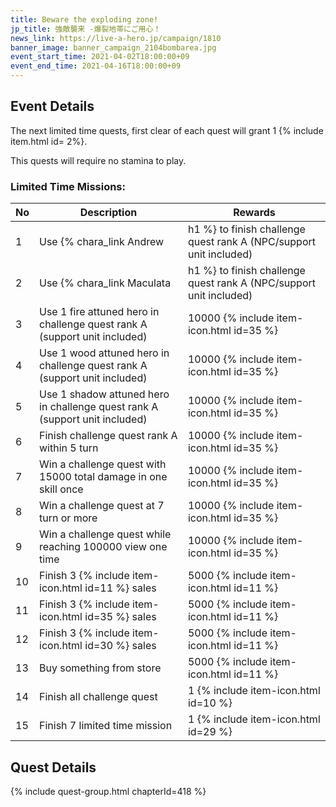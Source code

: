 ```yaml
---
title: Beware the exploding zone!
jp_title: 強敵襲来 -爆裂地帯にご用心！
news_link: https://live-a-hero.jp/campaign/1810
banner_image: banner_campaign_2104bombarea.jpg 
event_start_time: 2021-04-02T18:00:00+09
event_end_time: 2021-04-16T18:00:00+09
---
```


## Event Details

The next limited time quests, first clear of each quest will grant 1 {% include item.html id= 2%}.

This quests will require no stamina to play.

### Limited Time Missions: 

| No  | Description      | Rewards      |
|----|-----------------------------------------------------------|----------------|
| 1  | Use {% chara_link Andrew|h1 %} to finish challenge quest rank A (NPC/support unit included)| 10000 {% include item-icon.html id=35 %}    |
| 2  | Use {% chara_link Maculata|h1 %} to finish challenge quest rank A (NPC/support unit included)| 10000 {% include item-icon.html id=35 %}     |
| 3  | Use 1 fire attuned hero in challenge quest rank A (support unit included)       | 10000 {% include item-icon.html id=35 %}    |
| 4  | Use 1 wood attuned hero in challenge quest rank A (support unit included)      | 10000 {% include item-icon.html id=35 %}      |
| 5  | Use 1 shadow attuned hero in challenge quest rank A (support unit included)        | 10000 {% include item-icon.html id=35 %}     |
| 6  | Finish challenge quest rank A within 5 turn               | 10000 {% include item-icon.html id=35 %}       |
| 7  | Win a challenge quest with 15000 total damage in one skill once| 10000 {% include item-icon.html id=35 %}    |
| 8  | Win a challenge quest at 7 turn or more               | 10000 {% include item-icon.html id=35 %}     |
| 9  | Win a challenge quest while reaching 100000 view one time | 10000 {% include item-icon.html id=35 %}     |
| 10 | Finish 3 {% include item-icon.html id=11 %} sales         | 5000 {% include item-icon.html id=11 %}  |
| 11 | Finish 3 {% include item-icon.html id=35 %} sales         | 5000 {% include item-icon.html id=11 %} |
| 12 | Finish 3 {% include item-icon.html id=30 %} sales         | 5000 {% include item-icon.html id=11 %} |
| 13 | Buy something from store                                  | 5000 {% include item-icon.html id=11 %} |
| 14 | Finish all challenge quest                            | 1 {% include item-icon.html id=10 %}   |
| 15 | Finish 7 limited time mission                             | 1 {% include item-icon.html id=29 %} |

## Quest Details

{% include quest-group.html chapterId=418 %}

